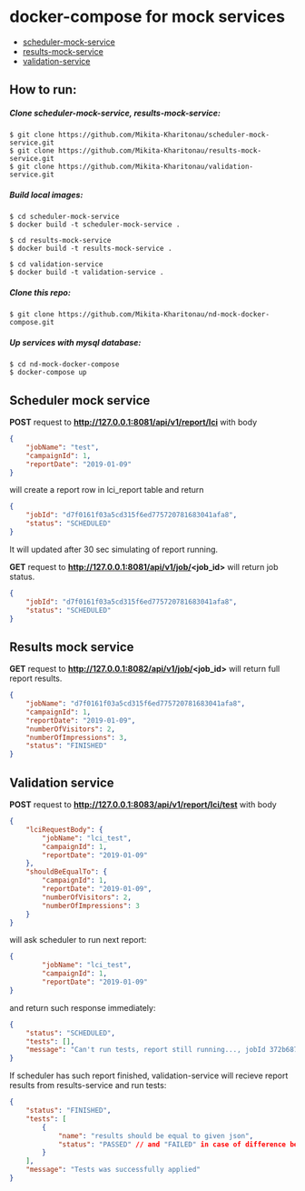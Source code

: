 # docker-compose for mock services
* [scheduler-mock-service](https://github.com/Mikita-Kharitonau/scheduler-mock-service)
* [results-mock-service](https://github.com/Mikita-Kharitonau/results-mock-service)
* [validation-service](https://github.com/Mikita-Kharitonau/validation-service)


## How to run:
##### Clone scheduler-mock-service, results-mock-service:
```
$ git clone https://github.com/Mikita-Kharitonau/scheduler-mock-service.git
$ git clone https://github.com/Mikita-Kharitonau/results-mock-service.git
$ git clone https://github.com/Mikita-Kharitonau/validation-service.git
```
##### Build local images:
```
$ cd scheduler-mock-service
$ docker build -t scheduler-mock-service .

$ cd results-mock-service
$ docker build -t results-mock-service .

$ cd validation-service
$ docker build -t validation-service .
```
##### Clone this repo:
```
$ git clone https://github.com/Mikita-Kharitonau/nd-mock-docker-compose.git
```
##### Up services with mysql database:
```
$ cd nd-mock-docker-compose
$ docker-compose up
```

## Scheduler mock service
**POST** request to **http://127.0.0.1:8081/api/v1/report/lci** with body
```json
{
	"jobName": "test",
	"campaignId": 1,
	"reportDate": "2019-01-09"
}
```
will create a report row in lci_report table and return
```json
{
    "jobId": "d7f0161f03a5cd315f6ed775720781683041afa8",
    "status": "SCHEDULED"
}
``` 

It will updated after 30 sec simulating of report running.

**GET** request to **http://127.0.0.1:8081/api/v1/job/<job_id>** will return job status.
```json
{
    "jobId": "d7f0161f03a5cd315f6ed775720781683041afa8",
    "status": "SCHEDULED"
}
```

## Results mock service
**GET** request to **http://127.0.0.1:8082/api/v1/job/<job_id>** will return full report results.

```json
{
    "jobName": "d7f0161f03a5cd315f6ed775720781683041afa8",
    "campaignId": 1,
    "reportDate": "2019-01-09",
    "numberOfVisitors": 2,
    "numberOfImpressions": 3,
    "status": "FINISHED"
}
```

## Validation service
**POST** request to **http://127.0.0.1:8083/api/v1/report/lci/test** with body
```json
{
	"lciRequestBody": {
		"jobName": "lci_test",
		"campaignId": 1,
		"reportDate": "2019-01-09"
	},
	"shouldBeEqualTo": {
		"campaignId": 1,
		"reportDate": "2019-01-09",
		"numberOfVisitors": 2,
		"numberOfImpressions": 3
	}
}
```
will ask scheduler to run next report:
```json
{
		"jobName": "lci_test",
		"campaignId": 1,
		"reportDate": "2019-01-09"
}
```
and return such response immediately:
```json
{
    "status": "SCHEDULED",
    "tests": [],
    "message": "Can't run tests, report still running..., jobId 372b687fb78c46290fb2832ce08dd50151359f82"
}
```
If scheduler has such report finished, validation-service will recieve
report results from results-service and run tests:
```json
{
    "status": "FINISHED",
    "tests": [
        {
            "name": "results should be equal to given json",
            "status": "PASSED" // and "FAILED" in case of difference between 'shouldBeEqualTo' parameter and actual results.
        }
    ],
    "message": "Tests was successfully applied"
}
```

